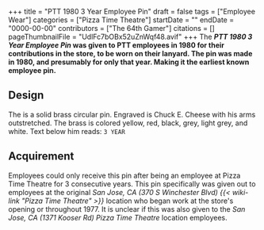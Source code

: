 +++
title = "PTT 1980 3 Year Employee Pin"
draft = false
tags = ["Employee Wear"]
categories = ["Pizza Time Theatre"]
startDate = ""
endDate = "0000-00-00"
contributors = ["The 64th Gamer"]
citations = []
pageThumbnailFile = "UdlFc7bOBx52uZnWqf48.avif"
+++
The ***PTT 1980 3 Year Employee Pin* was given to PTT employees in 1980 for their contributions in the store, to be worn on their lanyard.
The pin was made in 1980, and presumably for only that year. Making it the earliest known employee pin.**

## Design

The is a solid brass circular pin. Engraved is Chuck E. Cheese with his arms outstretched. The brass is colored yellow, red, black, grey, light grey, and white. Text below him reads:
`3 YEAR`

## Acquirement

Employees could only receive this pin after being an employee at Pizza Time Theatre for 3 consecutive years. This pin specifically was given out to employees at the original *San Jose, CA (370 S Winchester Blvd) {{< wiki-link "Pizza Time Theatre" >}}* location who began work at the store's opening or throughout 1977. It is unclear if this was also given to the *San Jose, CA (1371 Kooser Rd) Pizza Time Theatre* location employees.
